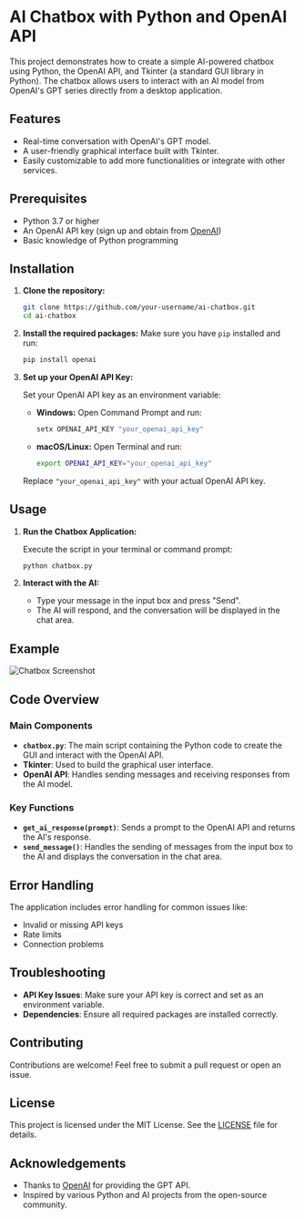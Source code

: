 # AI Chatbox with Python and OpenAI API

This project demonstrates how to create a simple AI-powered chatbox using Python, the OpenAI API, and Tkinter (a standard GUI library in Python). The chatbox allows users to interact with an AI model from OpenAI's GPT series directly from a desktop application.

## Features

- Real-time conversation with OpenAI's GPT model.
- A user-friendly graphical interface built with Tkinter.
- Easily customizable to add more functionalities or integrate with other services.

## Prerequisites

- Python 3.7 or higher
- An OpenAI API key (sign up and obtain from [OpenAI](https://platform.openai.com/))
- Basic knowledge of Python programming

## Installation

1. **Clone the repository:**
    ```bash
    git clone https://github.com/your-username/ai-chatbox.git
    cd ai-chatbox
    ```

2. **Install the required packages:**
    Make sure you have `pip` installed and run:
    ```bash
    pip install openai
    ```

3. **Set up your OpenAI API Key:**

    Set your OpenAI API key as an environment variable:
    - **Windows:**
      Open Command Prompt and run:
      ```bash
      setx OPENAI_API_KEY "your_openai_api_key"
      ```
    - **macOS/Linux:**
      Open Terminal and run:
      ```bash
      export OPENAI_API_KEY="your_openai_api_key"
      ```
    Replace `"your_openai_api_key"` with your actual OpenAI API key.

## Usage

1. **Run the Chatbox Application:**

    Execute the script in your terminal or command prompt:
    ```bash
    python chatbox.py
    ```

2. **Interact with the AI:**

    - Type your message in the input box and press "Send".
    - The AI will respond, and the conversation will be displayed in the chat area.

## Example

![Chatbox Screenshot](path/to/screenshot.png)

## Code Overview

### Main Components

- **`chatbox.py`**: The main script containing the Python code to create the GUI and interact with the OpenAI API.
- **Tkinter**: Used to build the graphical user interface.
- **OpenAI API**: Handles sending messages and receiving responses from the AI model.

### Key Functions

- **`get_ai_response(prompt)`**: Sends a prompt to the OpenAI API and returns the AI's response.
- **`send_message()`**: Handles the sending of messages from the input box to the AI and displays the conversation in the chat area.

## Error Handling

The application includes error handling for common issues like:
- Invalid or missing API keys
- Rate limits
- Connection problems

## Troubleshooting

- **API Key Issues**: Make sure your API key is correct and set as an environment variable.
- **Dependencies**: Ensure all required packages are installed correctly.

## Contributing

Contributions are welcome! Feel free to submit a pull request or open an issue.

## License

This project is licensed under the MIT License. See the [LICENSE](LICENSE) file for details.

## Acknowledgements

- Thanks to [OpenAI](https://openai.com) for providing the GPT API.
- Inspired by various Python and AI projects from the open-source community.

